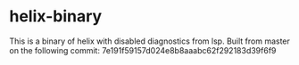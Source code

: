 # helix-binary
This is a binary of helix with disabled diagnostics from lsp. Built from master on the following commit:  7e191f59157d024e8b8aaabc62f292183d39f6f9

